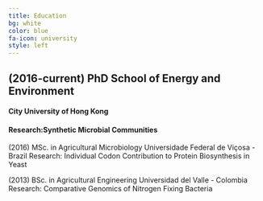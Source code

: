 ```yaml
---
title: Education
bg: white
color: blue
fa-icon: university
style: left
---
```


## (2016-current) PhD School of Energy and Environment
#### City University of Hong Kong
#### Research:Synthetic Microbial Communities

(2016) MSc. in Agricultural Microbiology
Universidade Federal de Viçosa - Brazil
Research: Individual Codon Contribution to Protein Biosynthesis in Yeast

(2013) BSc. in Agricultural Engineering
Universidad del Valle - Colombia
Research: Comparative Genomics of Nitrogen Fixing Bacteria

